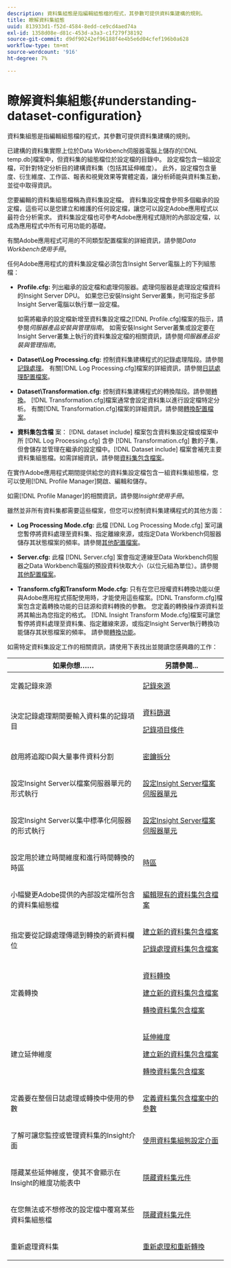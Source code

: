 ```yaml
---
description: 資料集組態是指編輯組態檔的程式，其參數可提供資料集建構的規則。
title: 瞭解資料集組態
uuid: 813933d1-f52d-4584-8edd-ce9cd4aed74a
exl-id: 1358d08e-d81c-453d-a3a3-c1f279f38192
source-git-commit: d9df90242ef96188f4e4b5e6d04cfef196b0a628
workflow-type: tm+mt
source-wordcount: '916'
ht-degree: 7%

---
```


# 瞭解資料集組態{#understanding-dataset-configuration}

資料集組態是指編輯組態檔的程式，其參數可提供資料集建構的規則。

已建構的資料集實際上位於Data Workbench伺服器電腦上儲存的[!DNL temp.db]檔案中，但資料集的組態檔位於設定檔的目錄中。 設定檔包含一組設定檔，可針對特定分析目的建構資料集（包括其延伸維度）。 此外，設定檔包含量度、衍生維度、工作區、報表和視覺效果等實體定義，讓分析師能與資料集互動，並從中取得資訊。

您要編輯的資料集組態檔稱為資料集設定檔。 資料集設定檔會參照多個繼承的設定檔，這些可以是您建立和維護的任何設定檔，讓您可以設定Adobe應用程式以最符合分析需求。 資料集設定檔也可參考Adobe應用程式隨附的內部設定檔，以成為應用程式中所有可用功能的基礎。

有關Adobe應用程式可用的不同類型配置檔案的詳細資訊，請參閱&#x200B;*Data Workbench使用手冊*。

<!--
c_req_config_files.xml
-->

任何Adobe應用程式的資料集設定檔必須包含Insight Server電腦上的下列組態檔：

* **Profile.cfg:** 列出繼承的設定檔和處理伺服器。處理伺服器是處理設定檔資料的Insight Server DPU。 如果您已安裝Insight Server叢集，則可指定多部Insight Server電腦以執行單一設定檔。

   如需將繼承的設定檔新增至資料集設定檔之[!DNL Profile.cfg]檔案的指示，請參閱&#x200B;*伺服器產品安裝與管理指南*。 如需安裝Insight Server叢集或設定要在Insight Server叢集上執行的資料集設定檔的相關資訊，請參閱&#x200B;*伺服器產品安裝與管理指南*。

* **Dataset\Log Processing.cfg:** 控制資料集建構程式的記錄處理階段。請參閱[記錄處理](../../home/c-dataset-const-proc/c-dataset-constr.md#concept-8a63892878004dc389c7dad784fcb061)。 有關[!DNL Log Processing.cfg]檔案的詳細資訊，請參閱[日誌處理配置檔案](../../home/c-dataset-const-proc/c-log-proc-config-file/c-abt-log-proc-config-file.md)。

* **Dataset\Transformation.cfg:** 控制資料集建構程式的轉換階段。請參閱[轉換](../../home/c-dataset-const-proc/c-dataset-constr.md#concept-88f72e0897a744b5bc03df5039264dda)。 [!DNL Transformation.cfg]檔案通常會設定資料集以進行設定檔特定分析。 有關[!DNL Transformation.cfg]檔案的詳細資訊，請參閱[轉換配置檔案](../../home/c-dataset-const-proc/c-trans-config-file/c-abt-trans-config-file.md)。

* **資料集包含檔** 案： [!DNL dataset include] 檔案包含資料集設定檔或檔案中所 [!DNL Log Processing.cfg] 含參 [!DNL Transformation.cfg] 數的子集，但會儲存並管理在繼承的設定檔中。[!DNL Dataset include] 檔案會補充主要資料集組態檔。如需詳細資訊，請參閱[資料集包含檔案](../../home/c-dataset-const-proc/c-dataset-inc-files/c-abt-dataset-inc-files.md)。

在實作Adobe應用程式期間提供給您的資料集設定檔包含一組資料集組態檔，您可以使用[!DNL Profile Manager]開啟、編輯和儲存。

如需[!DNL Profile Manager]的相關資訊，請參閱&#x200B;*Insight使用手冊*。

<!--
c_addl_config_files.xml
-->

雖然並非所有資料集都需要這些檔案，但您可以控制資料集建構程式的其他方面：

* **Log Processing Mode.cfg:** 此檔 [!DNL Log Processing Mode.cfg] 案可讓您暫停將資料處理至資料集、指定離線來源，或指定Data Workbench伺服器儲存其狀態檔案的頻率。請參閱[其他配置檔案](../../home/c-dataset-const-proc/c-add-config-files/c-add-config-files.md#concept-1afef4f88f1e467ab4326875fd1d3004)。

* **Server.cfg:** 此檔 [!DNL Server.cfg] 案會指定連線至Data Workbench伺服器之Data Workbench電腦的預設資料快取大小（以位元組為單位）。請參閱[其他配置檔案](../../home/c-dataset-const-proc/c-add-config-files/c-add-config-files.md#concept-1afef4f88f1e467ab4326875fd1d3004)。

* **Transform.cfg和Transform Mode.cfg:** 只有在您已授權資料轉換功能以便與Adobe應用程式搭配使用時，才能使用這些檔案。[!DNL Transform.cfg]檔案包含定義轉換功能的日誌源和資料轉換的參數。 您定義的轉換操作源資料並將其輸出為您指定的格式。 [!DNL Insight Transform Mode.cfg]檔案可讓您暫停將資料處理至資料集、指定離線來源，或指定Insight Server執行轉換功能儲存其狀態檔案的頻率。 請參閱[轉換功能](https://docs.adobe.com/content/help/en/data-workbench/using/server-admin-install/transform/t-config-tfm.html)。

<!--
c_next_steps.xml
-->

如需特定資料集設定工作的相關資訊，請使用下表找出並閱讀您感興趣的工作：

<table id="table_394CFB5135274545B5DA37952EC6943E"> 
 <thead> 
  <tr> 
   <th colname="col1" class="entry"> 如果你想…… </th> 
   <th colname="col2" class="entry"> 另請參閱... </th> 
  </tr> 
 </thead>
 <tbody> 
  <tr> 
   <td colname="col1"> <p>定義記錄來源 </p> </td> 
   <td colname="col2"> <p><a href="../../home/c-dataset-const-proc/c-log-proc-config-file/c-log-sources.md#concept-6714c720fac044cbb9af003bf401b2ea"> 記錄來源 </a> </p> </td> 
  </tr> 
  <tr> 
   <td colname="col1"> <p>決定記錄處理期間要輸入資料集的記錄項目 </p> </td> 
   <td colname="col2"> <p> <a href="../../home/c-dataset-const-proc/c-log-proc-config-file/c-info-log-proc-param.md#concept-41bd49bf6b64442d91c232ec67529a3d"> 資料篩選</a> </p> <p> <a href="../../home/c-dataset-const-proc/c-log-proc-config-file/c-info-log-proc-param.md#concept-ecaff95cee4e40bc90f81e099c5fc934"> 記錄項目條件</a> </p> </td> 
  </tr> 
  <tr> 
   <td colname="col1"> <p>啟用將追蹤ID與大量事件資料分割 </p> </td> 
   <td colname="col2"> <p><a href="../../home/c-dataset-const-proc/c-log-proc-config-file/c-info-log-proc-param.md#concept-64b416bbe42f4d689f90df246f7f7caf"> 密鑰拆分</a> </p> </td> 
  </tr> 
  <tr> 
   <td colname="col1"> <p>設定Insight Server以檔案伺服器單元的形式執行 </p> </td> 
   <td colname="col2"> <p><a href="../../home/c-dataset-const-proc/c-log-proc-config-file/c-ins-svr-file-svr-unit.md#concept-995abff3fce34e439fb3f7f47191c80d"> 設定Insight Server檔案伺服器單元  </a> </p> </td> 
  </tr> 
  <tr> 
   <td colname="col1"> <p>設定Insight Server以集中標準化伺服器的形式執行 </p> </td> 
   <td colname="col2"> <p><a href="../../home/c-dataset-const-proc/c-log-proc-config-file/c-ins-svr-file-svr-unit.md#concept-995abff3fce34e439fb3f7f47191c80d"> 設定Insight Server檔案伺服器單元  </a> </p> </td> 
  </tr> 
  <tr> 
   <td colname="col1"> <p>設定用於建立時間維度和進行時間轉換的時區 </p> </td> 
   <td colname="col2"> <p><a href="../../home/c-dataset-const-proc/c-trans-config-file/c-spec-trans-param/c-time-zones.md#concept-9cf16b1cb4874f7d85e1dd950fdb4956"> 時區 </a> </p> </td> 
  </tr> 
  <tr> 
   <td colname="col1"> <p>小幅變更Adobe提供的內部設定檔所包含的資料集組態檔 </p> </td> 
   <td colname="col2"> <p><a href="../../home/c-dataset-const-proc/c-dataset-inc-files/c-work-dataset-inc-files/t-edit-ex-dataset-inc-files.md#task-456c04e38ebc425fb35677a6bb6aa077"> 編輯現有的資料集包含檔案 </a> </p> </td> 
  </tr> 
  <tr> 
   <td colname="col1"> <p>指定要從記錄處理傳遞到轉換的新資料欄位 </p> </td> 
   <td colname="col2"> <p> <a href="../../home/c-dataset-const-proc/c-dataset-inc-files/c-work-dataset-inc-files/t-create-new-dataset-inc-files.md#task-b29f30605c374a6ca747ac843337b06e"> 建立新的資料集包含檔案 </a> </p> <p> <a href="../../home/c-dataset-const-proc/c-dataset-inc-files/c-types-dataset-inc-files/c-log-proc-dataset-inc-files/c-log-proc-dataset-inc-files.md#concept-999475a22519432e98844622ca95b6ab"> 記錄處理資料集包含檔案 </a> </p> </td> 
  </tr> 
  <tr> 
   <td colname="col1"> <p>定義轉換 </p> </td> 
   <td colname="col2"> <p> <a href="../../home/c-dataset-const-proc/c-data-trans/c-abt-transf.md"> 資料轉換 </a> </p> <p> <a href="../../home/c-dataset-const-proc/c-dataset-inc-files/c-work-dataset-inc-files/t-create-new-dataset-inc-files.md#task-b29f30605c374a6ca747ac843337b06e"> 建立新的資料集包含檔案 </a> </p> <p> <a href="../../home/c-dataset-const-proc/c-dataset-inc-files/c-types-dataset-inc-files/c-trans-dataset-inc-files.md#concept-c64aa78ed9ce40b8a0f4932c82ff5ace"> 轉換資料集包含檔案 </a> </p> </td> 
  </tr> 
  <tr> 
   <td colname="col1"> <p>建立延伸維度 </p> </td> 
   <td colname="col2"> <p> <a href="../../home/c-dataset-const-proc/c-ex-dim/c-abt-ex-dim.md"> 延伸維度 </a> </p> <p> <a href="../../home/c-dataset-const-proc/c-dataset-inc-files/c-work-dataset-inc-files/t-create-new-dataset-inc-files.md#task-b29f30605c374a6ca747ac843337b06e"> 建立新的資料集包含檔案 </a> </p> <p> <a href="../../home/c-dataset-const-proc/c-dataset-inc-files/c-types-dataset-inc-files/c-trans-dataset-inc-files.md#concept-c64aa78ed9ce40b8a0f4932c82ff5ace"> 轉換資料集包含檔案 </a> </p> </td> 
  </tr> 
  <tr> 
   <td colname="col1"> <p>定義要在整個日誌處理或轉換中使用的參數 </p> </td> 
   <td colname="col2"> <p><a href="../../home/c-dataset-const-proc/c-dataset-inc-files/c-def-param-dataset-inc-files/c-def-param-dataset-inc-files.md#concept-5ad06acc8dc44bf2a99643fafdd56b50"> 定義資料集包含檔案中的參數 </a> </p> </td> 
  </tr> 
  <tr> 
   <td colname="col1"> <p>了解可讓您監控或管理資料集的Insight介面 </p> </td> 
   <td colname="col2"> <p><a href="../../home/c-dataset-const-proc/c-dataset-config-tools/c-dataset-config-int/c-dataset-config-int.md#concept-0ea33a52ce234ec8951e7b4430fbc5ab"> 使用資料集組態設定介面 </a> </p> </td> 
  </tr> 
  <tr> 
   <td colname="col1"> <p>隱藏某些延伸維度，使其不會顯示在Insight的維度功能表中 </p> </td> 
   <td colname="col2"> <p><a href="../../home/c-dataset-const-proc/c-dataset-config-tools/c-hide-dataset-comp/c-hide-dataset-comp.md#concept-50d9a004736f42f6b0aa7cde0d6148ff"> 隱藏資料集元件 </a> </p> </td> 
  </tr> 
  <tr> 
   <td colname="col1"> <p>在您無法或不想修改的設定檔中覆寫某些資料集組態檔 </p> </td> 
   <td colname="col2"> <p><a href="../../home/c-dataset-const-proc/c-dataset-config-tools/c-hide-dataset-comp/c-hide-dataset-comp.md#concept-50d9a004736f42f6b0aa7cde0d6148ff"> 隱藏資料集元件 </a> </p> </td> 
  </tr> 
  <tr> 
   <td colname="col1"> <p>重新處理資料集 </p> </td> 
   <td colname="col2"> <p><a href="../../home/c-dataset-const-proc/c-reproc-retrans/c-unst-reproc-retrans.md"> 重新處理和重新轉換 </a> </p> </td> 
  </tr> 
 </tbody> 
</table>

